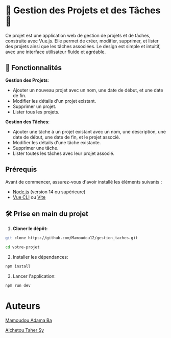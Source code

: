 # 🌟 Gestion des Projets et des Tâches 🌟

Ce projet est une application web de gestion de projets et de tâches, construite avec Vue.js. Elle permet de créer, modifier, supprimer, et lister des projets ainsi que les tâches associées. Le design est simple et intuitif, avec une interface utilisateur fluide et agréable.

## 🚀 Fonctionnalités
**Gestion des Projets**:
  - Ajouter un nouveau projet avec un nom, une date de début, et une date de fin.
  - Modifier les détails d'un projet existant.
  - Supprimer un projet.
  - Lister tous les projets.

**Gestion des Tâches**:
  - Ajouter une tâche à un projet existant avec un nom, une description, une date de début, une date de fin, et le projet associé.
  - Modifier les détails d'une tâche existante.
  - Supprimer une tâche.
  - Lister toutes les tâches avec leur projet associé.

## Prérequis  
Avant de commencer, assurez-vous d'avoir installé les éléments suivants :
- [Node.js](https://nodejs.org/) (version 14 ou supérieure)
- [Vue CLI](https://cli.vuejs.org/) ou [Vite](https://vitejs.dev/)

## 🛠️ Prise en main du projet
1. **Cloner le dépôt:**


```bash
git clone https://github.com/Mamoudou12/gestion_taches.git
```

```bash
cd votre-projet
```
2. Installer les dépendances:

```bash
npm install
```
3. Lancer l'application:

```bash
npm run dev
```

# Auteurs
[Mamoudou Adama Ba ](https://github.com/Mamoudou12)

[Aichetou Taher Sy ](https://github.com/shyshasy)




 
